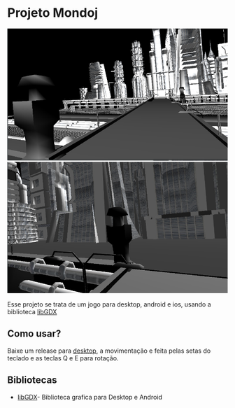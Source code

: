 # Projeto Mondoj
![Tela inicial](./tela.png)
![Oposto da Tela inicial!](./telaOposta.png)

  Esse projeto se trata de um jogo para desktop, android e ios, usando a 
biblioteca [libGDX](https://libgdx.badlogicgames.com)

## Como usar?
  Baixe um release para [desktop](https://github.com/gilberto-009199/mondoj/releases/download/v1/Desktop.jar),
a movimentação e feita pelas setas do teclado e as teclas Q e E para rotação.

## Bibliotecas

*  [libGDX](https://libgdx.badlogicgames.com)- Biblioteca grafica para Desktop e Android
